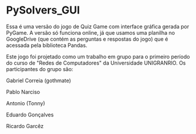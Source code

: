 # PySolvers_GUI

Essa é uma versão do jogo de Quiz Game com interface gráfica gerada por PyGame.
A versão só funciona online, já que usamos uma planilha no GoogleDrive (que contém as perguntas e respostas do jogo) que é acessada pela biblioteca Pandas.


Este jogo foi projetado como um trabalho em grupo para o primeiro período do curso de "Redes de Computadores" da Universidade UNIGRANRIO. Os participantes do grupo são:

Gabriel Correia (gothmate)

Pablo Narciso

Antonio (Tonny)

Eduardo Gonçalves

Ricardo Garcêz
